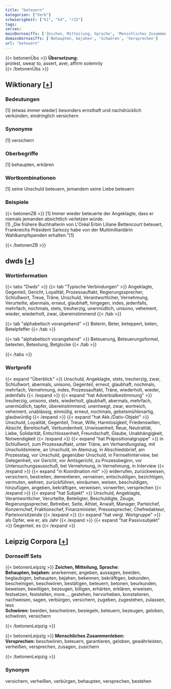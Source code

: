 ```yaml
---
title: "beteuern"
kategorien: ["Verb"]
schwierigkeit: ["k1", "h4", "r15"]
tags:
series:
mainDornseiffs: ['Zeichen, Mitteilung, Sprache', 'Menschliches Zusammenleben']
domainDornseiffs: ['Behaupten, bejahen', 'Schwören', 'Versprechen']
url: "beteuern"
---
```


{{< betonenÜbs >}}
**Übersetzung:**  
protest, swear to, assert, aver, affirm  solemnly  
{{< /betonenÜbs >}}

## Wiktionary [[+](https://de.wiktionary.org/wiki/beteuern)]

### Bedeutungen
[1] (etwas immer wieder) besonders ernsthaft und nachdrücklich verkünden, eindringlich versichern  

### Synonyme
[1] versichern  

### Oberbegriffe
[1] behaupten, erklären  

### Wortkombinationen
[1] seine Unschuld beteuern, jemandem seine Liebe beteuern  

### Beispiele
{{< betonenZB >}}
[1] Immer wieder beteuerte der Angeklagte, dass er niemals jemanden absichtlich verletzen würde.  
[1] „Die frühere Buchhalterin von L'Oréal Erbin Liliane Bettencourt beteuert, Frankreichs Präsident Sarkozy habe von der Multimilliardärin Wahlkampfspenden erhalten.“[1]  

{{< /betonenZB >}}


## dwds [[+](https://www.dwds.de/wb/beteuern)]

### Wortinformation
{{< tabs "Dwds" >}}
{{< tab "Typische Verbindungen" >}}
Angeklagte, Gegenteil, Gericht, Loyalität, Prozessauftakt, Regierungssprecher, Schlußwort, Treue, Träne, Unschuld, Verantwortlicher, Vernehmung, Verurteilte, abermals, erneut, glaubhaft, hingegen, indes, jedenfalls, mehrfach, nochmals, stets, treuherzig, unermüdlich, unisono, vehement, wieder, wiederholt, zwar, übereinstimmend
{{< /tab >}}

{{< tab "alphabetisch vorangehend" >}}
Beterin, Beter, beteppert, beten, Betelpfeffer
{{< /tab >}}

{{< tab "alphabetisch vorangehend" >}}
Beteuerung, Beteuerungsformel, betexten, Betextung, Betglocke
{{< /tab >}}

{{< /tabs >}}

### Wortprofil
{{< expand "Überblick" >}} Unschuld, Angeklagte, stets, treuherzig, zwar, Schlußwort, abermals, unisono, Gegenteil, erneut, glaubhaft, nochmals, mehrfach, Vernehmung, indes, Prozessauftakt, Träne, wiederholt, wieder, jedenfalls {{< /expand >}}
{{< expand "hat Adverbialbestimmung" >}} treuherzig, unisono, stets, wiederholt, glaubhaft, abermals, mehrfach, unermüdlich, tapfer, übereinstimmend, unentwegt, zwar, wortreich, vehement, unablässig, einmütig, erneut, nochmals, gebetsmühlenartig, glaubwürdig {{< /expand >}}
{{< expand "hat Akk./Dativ-Objekt" >}} Unschuld, Loyalität, Gegenteil, Treue, Wille, Harmlosigkeit, Friedenswillen, Absicht, Bereitschaft, Verbundenheit, Unwissenheit, Reue, Neutralität, Liebe, Solidarität, Entschlossenheit, Freundschaft, Glaube, Unabhängigkeit, Notwendigkeit {{< /expand >}}
{{< expand "hat Präpositionalgruppe" >}} in Schlußwort, zum Prozessauftakt, unter Träne, am Verhandlungstag, mit Unschuldsmiene, an Unschuld, im Atemzug, in Abschiedsbrief, am Prozesstag, vor Unschuld, gegenüber Unschuld, in Fernsehinterview, bei Gelegenheit, vor Gericht, vor Amtsgericht, zu Prozessbeginn, vor Untersuchungsausschuß, bei Vernehmung, in Vernehmung, in Interview {{< /expand >}}
{{< expand "in Koordination mit" >}} widerrufen, zurückweisen, versichern, bestreiten, dementieren, verneinen, entschuldigen, bezichtigen, vermuten, wehren, zurückführen, einräumen, weisen, beschuldigen, hinzufügen, angeben, bekräftigen, verweisen, vorwerfen, versprechen {{< /expand >}}
{{< expand "hat Subjekt" >}} Unschuld, Angeklagte, Verantwortlicher, Verurteilte, Beteiligter, Beschuldigte, Zeuge, Regierungssprecher, Betreiber, Seite, Athlet, Anwalt, Manager, Parteichef, Konzernchef, Fraktionschef, Finanzminister, Pressesprecher, Chefredakteur, Parteivorsitzende {{< /expand >}}
{{< expand "hat vergl. Wortgruppe" >}} als Opfer, wie er, als Jahr {{< /expand >}}
{{< expand "hat Passivsubjekt" >}} Gegenteil, es {{< /expand >}}

## Leipzig Corpora [[+](https://corpora.uni-leipzig.de/en/res?word=beteuern&corpusId=deu_newscrawl-public_2018)]

### Dornseiff Sets
{{< betonenLeipzig >}}
**Zeichen, Mitteilung, Sprache:**  
**Behaupten, bejahen:** anerkennen, angeben, aussagen, beeiden, beglaubigen, behaupten, bejahen, bekennen, bekräftigen, bekunden, bescheinigen, beschwören, bestätigen, beteuern, betonen, beurkunden, beweisen, bewilligen, bezeugen, billigen, erhärten, erklären, erweisen, festsetzen, feststellen, more..., gestehen, hervorheben, konstatieren, nachweisen, sagen, verbürgen, versichern, zugeben, zugestehen, zulassen, less  
**Schwören:** beeiden, beschwören, besiegeln, beteuern, bezeugen, geloben, schwören, versichern  

{{< /betonenLeipzig >}}


{{< betonenLeipzig >}}
**Menschliches Zusammenleben:**  
**Versprechen:** beschwören, beteuern, garantieren, geloben, gewährleisten, verheißen, versprechen, zusagen, zusichern  

{{< /betonenLeipzig >}}

### Synonym
versichern, verheißen, verbürgen, behaupten, versprechen, bestehen

